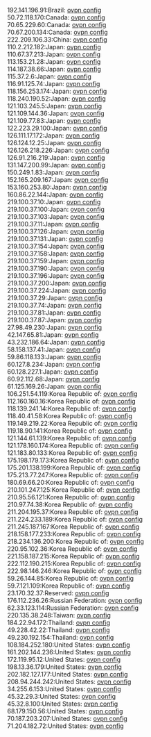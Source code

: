 192.141.196.91:Brazil: [ovpn config](vpn/192_141_196_91.ovpn)  
50.72.118.170:Canada: [ovpn config](vpn/50_72_118_170.ovpn)  
70.65.229.60:Canada: [ovpn config](vpn/70_65_229_60.ovpn)  
70.67.200.134:Canada: [ovpn config](vpn/70_67_200_134.ovpn)  
222.209.106.33:China: [ovpn config](vpn/222_209_106_33.ovpn)  
110.2.212.182:Japan: [ovpn config](vpn/110_2_212_182.ovpn)  
110.67.37.213:Japan: [ovpn config](vpn/110_67_37_213.ovpn)  
113.153.21.28:Japan: [ovpn config](vpn/113_153_21_28.ovpn)  
114.187.38.66:Japan: [ovpn config](vpn/114_187_38_66.ovpn)  
115.37.2.6:Japan: [ovpn config](vpn/115_37_2_6.ovpn)  
116.91.125.74:Japan: [ovpn config](vpn/116_91_125_74.ovpn)  
118.156.253.174:Japan: [ovpn config](vpn/118_156_253_174.ovpn)  
118.240.190.52:Japan: [ovpn config](vpn/118_240_190_52.ovpn)  
121.103.245.5:Japan: [ovpn config](vpn/121_103_245_5.ovpn)  
121.109.144.36:Japan: [ovpn config](vpn/121_109_144_36.ovpn)  
121.109.77.83:Japan: [ovpn config](vpn/121_109_77_83.ovpn)  
122.223.29.100:Japan: [ovpn config](vpn/122_223_29_100.ovpn)  
126.111.17.172:Japan: [ovpn config](vpn/126_111_17_172.ovpn)  
126.124.12.25:Japan: [ovpn config](vpn/126_124_12_25.ovpn)  
126.126.218.226:Japan: [ovpn config](vpn/126_126_218_226.ovpn)  
126.91.216.219:Japan: [ovpn config](vpn/126_91_216_219.ovpn)  
131.147.200.99:Japan: [ovpn config](vpn/131_147_200_99.ovpn)  
150.249.1.83:Japan: [ovpn config](vpn/150_249_1_83.ovpn)  
152.165.209.167:Japan: [ovpn config](vpn/152_165_209_167.ovpn)  
153.160.253.80:Japan: [ovpn config](vpn/153_160_253_80.ovpn)  
160.86.22.144:Japan: [ovpn config](vpn/160_86_22_144.ovpn)  
219.100.37.10:Japan: [ovpn config](vpn/219_100_37_10.ovpn)  
219.100.37.100:Japan: [ovpn config](vpn/219_100_37_100.ovpn)  
219.100.37.103:Japan: [ovpn config](vpn/219_100_37_103.ovpn)  
219.100.37.11:Japan: [ovpn config](vpn/219_100_37_11.ovpn)  
219.100.37.126:Japan: [ovpn config](vpn/219_100_37_126.ovpn)  
219.100.37.131:Japan: [ovpn config](vpn/219_100_37_131.ovpn)  
219.100.37.154:Japan: [ovpn config](vpn/219_100_37_154.ovpn)  
219.100.37.158:Japan: [ovpn config](vpn/219_100_37_158.ovpn)  
219.100.37.159:Japan: [ovpn config](vpn/219_100_37_159.ovpn)  
219.100.37.190:Japan: [ovpn config](vpn/219_100_37_190.ovpn)  
219.100.37.196:Japan: [ovpn config](vpn/219_100_37_196.ovpn)  
219.100.37.200:Japan: [ovpn config](vpn/219_100_37_200.ovpn)  
219.100.37.224:Japan: [ovpn config](vpn/219_100_37_224.ovpn)  
219.100.37.29:Japan: [ovpn config](vpn/219_100_37_29.ovpn)  
219.100.37.74:Japan: [ovpn config](vpn/219_100_37_74.ovpn)  
219.100.37.81:Japan: [ovpn config](vpn/219_100_37_81.ovpn)  
219.100.37.87:Japan: [ovpn config](vpn/219_100_37_87.ovpn)  
27.98.49.230:Japan: [ovpn config](vpn/27_98_49_230.ovpn)  
42.147.65.81:Japan: [ovpn config](vpn/42_147_65_81.ovpn)  
43.232.186.64:Japan: [ovpn config](vpn/43_232_186_64.ovpn)  
58.158.137.41:Japan: [ovpn config](vpn/58_158_137_41.ovpn)  
59.86.118.133:Japan: [ovpn config](vpn/59_86_118_133.ovpn)  
60.127.8.234:Japan: [ovpn config](vpn/60_127_8_234.ovpn)  
60.128.227.1:Japan: [ovpn config](vpn/60_128_227_1.ovpn)  
60.92.112.68:Japan: [ovpn config](vpn/60_92_112_68.ovpn)  
61.125.169.26:Japan: [ovpn config](vpn/61_125_169_26.ovpn)  
106.251.54.119:Korea Republic of: [ovpn config](vpn/106_251_54_119.ovpn)  
112.160.160.16:Korea Republic of: [ovpn config](vpn/112_160_160_16.ovpn)  
118.139.241.14:Korea Republic of: [ovpn config](vpn/118_139_241_14.ovpn)  
118.40.41.58:Korea Republic of: [ovpn config](vpn/118_40_41_58.ovpn)  
119.149.219.22:Korea Republic of: [ovpn config](vpn/119_149_219_22.ovpn)  
119.18.90.141:Korea Republic of: [ovpn config](vpn/119_18_90_141.ovpn)  
121.144.61.139:Korea Republic of: [ovpn config](vpn/121_144_61_139.ovpn)  
121.178.160.174:Korea Republic of: [ovpn config](vpn/121_178_160_174.ovpn)  
121.183.80.133:Korea Republic of: [ovpn config](vpn/121_183_80_133.ovpn)  
175.198.179.173:Korea Republic of: [ovpn config](vpn/175_198_179_173.ovpn)  
175.201.138.199:Korea Republic of: [ovpn config](vpn/175_201_138_199.ovpn)  
175.213.77.247:Korea Republic of: [ovpn config](vpn/175_213_77_247.ovpn)  
180.69.66.20:Korea Republic of: [ovpn config](vpn/180_69_66_20.ovpn)  
210.101.247.125:Korea Republic of: [ovpn config](vpn/210_101_247_125.ovpn)  
210.95.56.121:Korea Republic of: [ovpn config](vpn/210_95_56_121.ovpn)  
210.97.74.38:Korea Republic of: [ovpn config](vpn/210_97_74_38.ovpn)  
211.204.195.37:Korea Republic of: [ovpn config](vpn/211_204_195_37.ovpn)  
211.224.233.189:Korea Republic of: [ovpn config](vpn/211_224_233_189.ovpn)  
211.245.187.167:Korea Republic of: [ovpn config](vpn/211_245_187_167.ovpn)  
218.158.177.233:Korea Republic of: [ovpn config](vpn/218_158_177_233.ovpn)  
218.234.136.200:Korea Republic of: [ovpn config](vpn/218_234_136_200.ovpn)  
220.95.102.36:Korea Republic of: [ovpn config](vpn/220_95_102_36.ovpn)  
221.158.187.215:Korea Republic of: [ovpn config](vpn/221_158_187_215.ovpn)  
222.112.190.215:Korea Republic of: [ovpn config](vpn/222_112_190_215.ovpn)  
222.98.146.246:Korea Republic of: [ovpn config](vpn/222_98_146_246.ovpn)  
59.26.144.85:Korea Republic of: [ovpn config](vpn/59_26_144_85.ovpn)  
59.7.121.109:Korea Republic of: [ovpn config](vpn/59_7_121_109.ovpn)  
23.170.32.37:Reserved: [ovpn config](vpn/23_170_32_37.ovpn)  
176.112.236.26:Russian Federation: [ovpn config](vpn/176_112_236_26.ovpn)  
62.33.123.114:Russian Federation: [ovpn config](vpn/62_33_123_114.ovpn)  
220.135.38.248:Taiwan: [ovpn config](vpn/220_135_38_248.ovpn)  
184.22.94.172:Thailand: [ovpn config](vpn/184_22_94_172.ovpn)  
49.228.42.22:Thailand: [ovpn config](vpn/49_228_42_22.ovpn)  
49.230.192.154:Thailand: [ovpn config](vpn/49_230_192_154.ovpn)  
108.184.252.180:United States: [ovpn config](vpn/108_184_252_180.ovpn)  
161.202.144.236:United States: [ovpn config](vpn/161_202_144_236.ovpn)  
172.119.95.12:United States: [ovpn config](vpn/172_119_95_12.ovpn)  
198.13.36.179:United States: [ovpn config](vpn/198_13_36_179.ovpn)  
202.182.127.177:United States: [ovpn config](vpn/202_182_127_177.ovpn)  
208.94.244.242:United States: [ovpn config](vpn/208_94_244_242.ovpn)  
34.255.6.153:United States: [ovpn config](vpn/34_255_6_153.ovpn)  
45.32.29.3:United States: [ovpn config](vpn/45_32_29_3.ovpn)  
45.32.8.100:United States: [ovpn config](vpn/45_32_8_100.ovpn)  
68.179.150.56:United States: [ovpn config](vpn/68_179_150_56.ovpn)  
70.187.203.207:United States: [ovpn config](vpn/70_187_203_207.ovpn)  
71.204.182.72:United States: [ovpn config](vpn/71_204_182_72.ovpn)  
